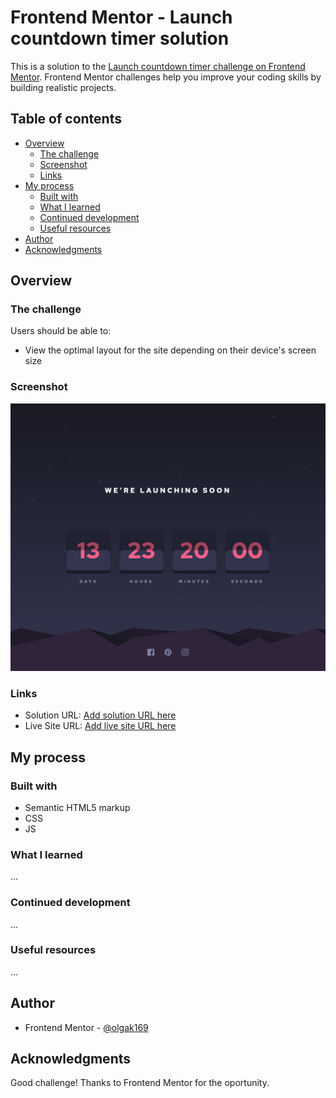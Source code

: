 # Frontend Mentor - Launch countdown timer solution

This is a solution to the [Launch countdown timer challenge on Frontend Mentor](https://www.frontendmentor.io/challenges/launch-countdown-timer-N0XkGfyz-). Frontend Mentor challenges help you improve your coding skills by building realistic projects. 

## Table of contents

- [Overview](#overview)
  - [The challenge](#the-challenge)
  - [Screenshot](#screenshot)
  - [Links](#links)
- [My process](#my-process)
  - [Built with](#built-with)
  - [What I learned](#what-i-learned)
  - [Continued development](#continued-development)
  - [Useful resources](#useful-resources)
- [Author](#author)
- [Acknowledgments](#acknowledgments)


## Overview

### The challenge

Users should be able to:

- View the optimal layout for the site depending on their device's screen size

### Screenshot

![](./screenshot.png)

### Links

- Solution URL: [Add solution URL here](https://github.com/olgak169/FMCounterChallenge/)
- Live Site URL: [Add live site URL here](https://olgak169.github.io/FMCounterChallenge/)

## My process

### Built with

- Semantic HTML5 markup
- CSS
- JS

### What I learned

...

### Continued development

...

### Useful resources

...

## Author


- Frontend Mentor - [@olgak169](https://www.frontendmentor.io/profile/olgak169)


## Acknowledgments

Good challenge! Thanks to Frontend Mentor for the oportunity.